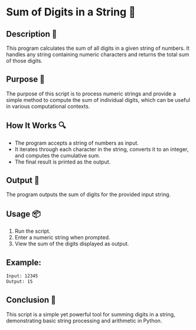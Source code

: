 # Sum of Digits in a String 🧮

## Description 📝

This program calculates the sum of all digits in a given string of numbers.
It handles any string containing numeric characters and returns the total sum of those digits.

## Purpose 🎯

The purpose of this script is to process numeric strings and provide a simple method to compute the sum of individual digits, which can be useful in various computational contexts.

## How It Works 🔍

-   The program accepts a string of numbers as input.
-   It iterates through each character in the string, converts it to an integer, and computes the cumulative sum.
-   The final result is printed as the output.

## Output 📜

The program outputs the sum of digits for the provided input string.

## Usage 📦

1. Run the script.
2. Enter a numeric string when prompted.
3. View the sum of the digits displayed as output.

## Example:

```bash
Input: 12345
Output: 15
```

## Conclusion 🚀

This script is a simple yet powerful tool for summing digits in a string, demonstrating basic string processing and arithmetic in Python.
